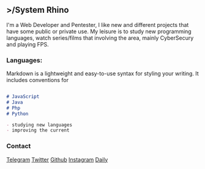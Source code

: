 ## >/System Rhino

I'm a Web Developer and Pentester, I like new and different projects that have some public or private use. My leisure is to study new programming languages, watch series/films that involving the area, mainly CyberSecury and playing FPS.

### Languages:

Markdown is a lightweight and easy-to-use syntax for styling your writing. It includes conventions for

```markdown

# JavaScript
# Java
# Php
# Python

- studying new languages
- improving the current

```

### Contact

[Telegram](https://t.me/SystemRhino)
[Twitter](https://twitter.com/SystemRhinoOfc)
[Github](https://github.com/SystemRhino/SystemRhino)
[Instagram](https://instagram.com/systemrhino)
[Daily](https://app.daily.dev/SystemRhino)
